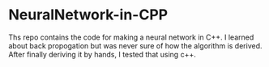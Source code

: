 # NeuralNetwork-in-CPP

Ths repo contains the code for making a neural network in C++. I learned about back propogation but was never sure of how the algorithm is derived. After finally deriving it by hands, I tested that using c++.
